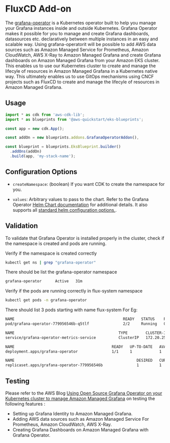 # FluxCD Add-on

The [grafana-operator](https://github.com/grafana-operator/grafana-operator#:~:text=The%20grafana%2Doperator%20is%20a,an%20easy%20and%20scalable%20way) is a Kubernetes operator built to help you manage your Grafana instances inside and outside Kubernetes. Grafana Operator makes it possible for you to manage and create Grafana dashboards, datasources etc. declaratively between multiple instances in an easy and scalable way. Using grafana-operatorit will be possible to add AWS data sources such as Amazon Managed Service for Prometheus, Amazon CloudWatch, AWS X-Ray to Amazon Managed Grafana and create Grafana dashboards on Amazon Managed Grafana from your Amazon EKS cluster. This enables us to use our Kubernetes cluster to create and manage the lifecyle of resources in Amazon Managed Grafana in a Kubernetes native way. This ultimately enables us to use GitOps mechanisms using CNCF projects such as FluxCD to create and manage the lifecyle of resources in Amazon Managed Grafana.

## Usage

```typescript
import * as cdk from 'aws-cdk-lib';
import * as blueprints from '@aws-quickstart/eks-blueprints';

const app = new cdk.App();

const addOn = new blueprints.addons.GrafanaOperatorAddon(),

const blueprint = blueprints.EksBlueprint.builder()
  .addOns(addOn)
  .build(app, 'my-stack-name');
```

## Configuration Options

- `createNamespace`: (boolean) If you want CDK to create the namespace for you.

- `values`: Arbitrary values to pass to the chart. Refer to the Grafana Operator [Helm Chart documentation](https://grafana-operator.github.io/grafana-operator/docs/installation/helm/) for additional details. It also supports all [standard helm configuration options.](https://github.com/aws-quickstart/cdk-eks-blueprints/blob/main/docs/addons/index.md#standard-helm-add-on-configuration-options).

## Validation

To validate that Grafana Operator is installed properly in the cluster, check if the namespace is created and pods are running.

Verify if the namespace is created correctly
```bash
kubectl get ns | grep "grafana-operator"
```
There should be list the grafana-operator namespace
```bash
grafana-operator      Active   31m
```
Verify if the pods are running correctly in flux-system namespace
```bash
kubectl get pods -n grafana-operator  
```
There should list 3 pods starting with name flux-system
For Eg:
```bash
NAME                                                READY   STATUS    RESTARTS   AGE
pod/grafana-operator-779956546b-q5tlf               2/2     Running   0          3m7s

NAME                                              TYPE        CLUSTER-IP       EXTERNAL-IP   PORT(S)    AGE
service/grafana-operator-metrics-service          ClusterIP   172.20.255.216   <none>        8443/TCP   3m7s

NAME                                           READY   UP-TO-DATE   AVAILABLE   AGE
deployment.apps/grafana-operator               1/1     1            1           3m7s

NAME                                                      DESIRED   CURRENT   READY   AGE
replicaset.apps/grafana-operator-779956546b               1         1         1       3m7s
```

## Testing

Please refer to the AWS Blog [Using Open Source Grafana Operator on your Kubernetes cluster to manage Amazon Managed Grafana](https://aws.amazon.com/blogs/mt/using-open-source-grafana-operator-on-your-kubernetes-cluster-to-manage-amazon-managed-grafana/) on testing the following features :

- Setting up Grafana Identity to Amazon Managed Grafana.
- Adding AWS data sources such as Amazon Managed Service For Prometheus, Amazon CloudWatch, AWS X-Ray.
- Creating Grafana Dashboards on Amazon Managed Grafana with Grafana Operator.

